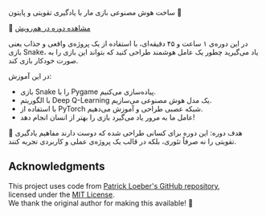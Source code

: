 ساخت هوش مصنوعی بازی مار با یادگیری تقویتی و پایتون 🐍

🎥 [مشاهده دوره در هم‌رویش](https://e)

در این دوره‌ی ۱ ساعت و ۴۵ دقیقه‌ای، با استفاده از یک پروژه‌ی واقعی و جذاب یعنی بازی Snake، یاد می‌گیرید چطور یک عامل هوشمند طراحی کنید که بتواند این بازی را به صورت خودکار بازی کند. 

در این آموزش:
- بازی Snake را با Pygame پیاده‌سازی می‌کنیم.
- با الگوریتم Deep Q-Learning یک مدل هوش مصنوعی می‌سازیم.
- با استفاده از PyTorch شبکه عصبی طراحی و آموزش می‌دهیم.
- عامل ما به مرور یاد می‌گیرد بازی را بهتر از انسان انجام دهد!

🎯 هدف دوره:
این دوره برای کسانی طراحی شده که دوست دارند مفاهیم یادگیری تقویتی را نه صرفاً تئوری، بلکه در قالب یک پروژه‌ی عملی و کاربردی تجربه کنند.




## Acknowledgments
This project uses code from [Patrick Loeber's GitHub repository](https://github.com/patrickloeber/snake-ai-pytorch/tree/main),  
licensed under the [MIT License](https://github.com/patrickloeber/snake-ai-pytorch/blob/main/LICENSE).  
We thank the original author for making this available! 🙌


